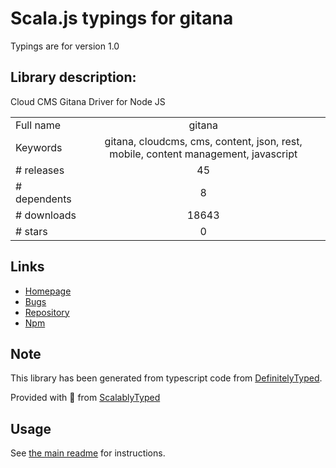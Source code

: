
# Scala.js typings for gitana

Typings are for version 1.0

## Library description:
Cloud CMS Gitana Driver for Node JS

|                    |                 |
| ------------------ | :-------------: |
| Full name          | gitana |
| Keywords           | gitana, cloudcms, cms, content, json, rest, mobile, content management, javascript |
| # releases         | 45 |
| # dependents       | 8 |
| # downloads        | 18643 |
| # stars            | 0 |

## Links
- [Homepage](https://github.com/gitana/gitana-node-js#readme)
- [Bugs](https://github.com/gitana/gitana-node-js/issues)
- [Repository](https://github.com/gitana/gitana-node-js)
- [Npm](https://www.npmjs.com/package/gitana)
    


## Note
This library has been generated from typescript code from [DefinitelyTyped](https://definitelytyped.org).

Provided with :purple_heart: from [ScalablyTyped](https://github.com/oyvindberg/ScalablyTyped)

## Usage
See [the main readme](../../readme.md) for instructions.


